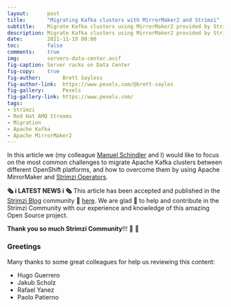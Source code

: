 ```yaml
---
layout:      post
title:       "Migrating Kafka clusters with MirrorMaker2 and Strimzi"
subtitle:    Migrate Kafka clusters using MirrorMaker2 provided by Strimzi is more easy than never. This post explains it!.
description: Migrate Kafka clusters using MirrorMaker2 provided by Strimzi is more easy than never. This post explains it!.
date:        2021-11-19 00:00
toc:         false
comments:    true
img:         servers-data-center.avif
fig-caption: Server racks on Data Center
fig-copy:    true
fig-author:       Brett Sayless
fig-author-link:  https://www.pexels.com/@brett-sayles
fig-gallery:      Pexels
fig-gallery-link: https://www.pexels.com/
tags: 
- Strimzi
- Red Hat AMQ Streams
- Migration
- Apache Kafka
- Apache MirrorMaker2
---
```


In this article we (my colleague [Manuel Schindler](https://www.linkedin.com/in/manuel-schindler-aa0397118/)
and I) would like to focus on the most common challenges to migrate Apache
Kafka clusters between different OpenShift platforms, and how to overcome
them by using Apache MirrorMaker and [Strimzi Operators](https://strimzi.io/).

**:newspaper_roll: :information_source: LATEST NEWS :information_source: :newspaper_roll:** This article has
been accepted and published in the [Strimzi Blog](https://strimzi.io/blog/2021/11/22/migrating-kafka-with-mirror-maker2/)
community :tada: [here](). We are glad :star_struck: to help and contribute in the Strimzi Community with our
experience and knowledge of this amazing Open Source project.

**Thank you so much Strimzi Community**!!! :muscle: :tada:

### Greetings

Many thanks to some great colleagues for help us reviewing this content:

* Hugo Guerrero [<i class="fa fa-twitter"></i>](https://twitter.com/hguerreroo) [<i class="fa fa-linkedin"></i>](https://www.linkedin.com/in/hugoguerrero/)
* Jakub Scholz [<i class="fa fa-twitter"></i>](https://twitter.com/scholzj) [<i class="fa fa-linkedin"></i>](https://www.linkedin.com/in/scholzj/)
* Rafael Yanez [<i class="fa fa-linkedin"></i>](https://www.linkedin.com/in/ryanezillescas/)
* Paolo Patierno [<i class="fa fa-twitter"></i>](https://twitter.com/ppatierno) [<i class="fa fa-linkedin"></i>](https://www.linkedin.com/in/paolopatierno/) 
